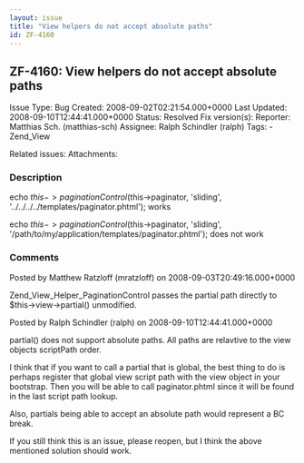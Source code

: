 ```yaml
---
layout: issue
title: "View helpers do not accept absolute paths"
id: ZF-4160
---
```


ZF-4160: View helpers do not accept absolute paths
--------------------------------------------------

 Issue Type: Bug Created: 2008-09-02T02:21:54.000+0000 Last Updated: 2008-09-10T12:44:41.000+0000 Status: Resolved Fix version(s): 
 Reporter:  Matthias Sch. (matthias-sch)  Assignee:  Ralph Schindler (ralph)  Tags: - Zend\_View
 
 Related issues: 
 Attachments: 
### Description

echo $this->paginationControl($this->paginator, 'sliding', '../../../../templates/paginator.phtml'); works

echo $this->paginationControl($this->paginator, 'sliding', '/path/to/my/application/templates/paginator.phtml'); does not work

 

 

### Comments

Posted by Matthew Ratzloff (mratzloff) on 2008-09-03T20:49:16.000+0000

Zend\_View\_Helper\_PaginationControl passes the partial path directly to $this->view->partial() unmodified.

 

 

Posted by Ralph Schindler (ralph) on 2008-09-10T12:44:41.000+0000

partial() does not support absolute paths. All paths are relavtive to the view objects scriptPath order.

I think that if you want to call a partial that is global, the best thing to do is perhaps register that global view script path with the view object in your bootstrap. Then you will be able to call paginator.phtml since it will be found in the last script path lookup.

Also, partials being able to accept an absolute path would represent a BC break.

If you still think this is an issue, please reopen, but I think the above mentioned solution should work.

 

 